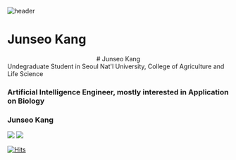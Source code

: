 ![header](https://capsule-render.vercel.app/api?type=Transparent&color=auto&height=300&section=header&text=Junseo%20Kangr&fontSize=90&animation:fadeIn)

# Junseo Kang
<div align="center">
  # Junseo Kang
</div>
Undegraduate Student in Seoul Nat'l University, College of Agriculture and Life Science

### Artificial Intelligence Engineer, mostly interested in Application on Biology

### Junseo Kang
<a href="https://github.com/invalidid56"><img src="https://img.shields.io/badge/Github-Black?style=flat-square&logo=Github&logoColor=balck"/></a> 
<a href="https://www.instagram.com/junseokangofficial/"><img src="https://img.shields.io/badge/Instagram-3DDC84?style=flat-square&logo=Instagram&logoColor=white"/></a>

[![Hits](https://hits.seeyoufarm.com/api/count/incr/badge.svg?url=https%3A%2F%2Fgithub.com%2Finvalidid56&count_bg=%2379C83D&title_bg=%23555555&icon=tensorflow.svg&icon_color=%23E7E7E7&title=hits&edge_flat=false)](https://github.com/invalidid56)
